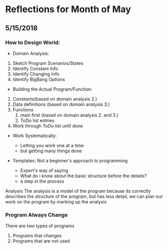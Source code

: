 # Reflections for Month of May

## 5/15/2018

### How to Design World:
* Domain Analysis:
1. Sketch Program Scenarios/States
2. Identify Constant Info
3. Identify Changing Info
4. Identify BigBang Options

* Building the Actual Program/Function:
1. Constants(based on domain analysis 2.)
2. Data definitions (based on domain analysis 3.)
3. Functions
   1. main first (based on domain analysis 2. and 3.)
   2. ToDo list entries
4. Work through ToDo list until done

* Work Systematically:
   * Letting you work one at a time
   * but getting many things done

* Templates: Not a beginner's approach to programming
   * Expert's way of saying
   * What do i know about the basic structure before the details?
   * a step in the process

Analysis
The analysis is a model of the program because its correctly describes the structure of the program, but has less detail, we can plan our work on the program by marking up the analysis

### Program Always Change
There are two types of programs
1. Programs that changes
2. Programs that are not used
